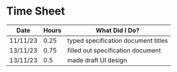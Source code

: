 # Time Sheet

| Date     | Hours | What Did I Do?                      |
|----------|-------|-------------------------------------|
| 11/11/23 | 0.25  | typed specification document titles |
| 13/11/23 | 0.75  | filled out specification document   |
| 13/11/23 | 0.5   | made draft UI design                |
